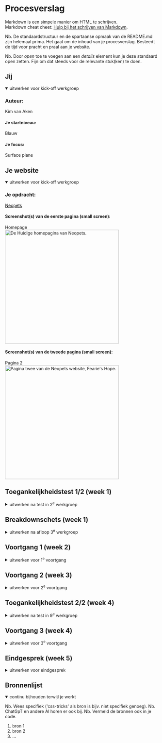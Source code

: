 # Procesverslag
Markdown is een simpele manier om HTML te schrijven.  
Markdown cheat cheet: [Hulp bij het schrijven van Markdown](https://github.com/adam-p/markdown-here/wiki/Markdown-Cheatsheet).

Nb. De standaardstructuur en de spartaanse opmaak van de README.md zijn helemaal prima. Het gaat om de inhoud van je procesverslag. Besteedt de tijd voor pracht en praal aan je website.

Nb. Door *open* toe te voegen aan een *details* element kun je deze standaard open zetten. Fijn om dat steeds voor de relevante stuk(ken) te doen.





## Jij

<details open>
  <summary>uitwerken voor kick-off werkgroep</summary>

  ### Auteur:
  Kim van Aken

  #### Je startniveau:
  Blauw
  #### Je focus:
  Surface plane 
</details>





## Je website

<details open>
  <summary>uitwerken voor kick-off werkgroep</summary>

  ### Je opdracht:
  [Neopets](https://neopets.com/)
  #### Screenshot(s) van de eerste pagina (small screen): 
  Homepage  
  <img src="readme-images/Screenshot_Homepage.png" width="375px" alt="De Huidige homepagina van Neopets.">

  #### Screenshot(s) van de tweede pagina (small screen):
  Pagina 2  
  <img src="readme-images/Screenshot_Page2.png" width="375px" alt="Pagina twee van de Neopets website, Fearie's Hope.">
 
</details>



## Toegankelijkheidstest 1/2 (week 1)

<details>
  <summary>uitwerken na test in 2<sup>e</sup> werkgroep</summary>

  ### Test 1: Voice Over Bevindingen:
  Lijst met je bevindingen die in de test naar voren kwamen:
 - Hij begint met het voorlezen van de header links.
 - Bij het deel over Friends en Foes loops hij vast. (Ik kan niet makkelijk door alle personage's heen scrollen.)
 - Omdat sommige objecten worden weergegeven met een link en een plaatje, wordt de link twee kee opgelezen ondanks dat het de link voor hetzelfde is.
 - Bij het zijwaartse scrolldeel geeft de narrator alleen "link" aan.
 - De H en D knoppen doen niets bij de homepage. H hoort ervoor te zorgen dat je naar de volgende header kan, en de D hoort naar de volgende "Landmark" of "Container" te gaan, dat gebeurt niet op de pagina.
  ### Test 2: WCAG Checklist Bevindingen:
  Gevonden fouten:
  
  - Content:
  Geen fouten.
   <br> 
  - Global code:
  Geen, de enige gevonden error is het volgende:
   <br> 
    <img src="readme-images/enige-error-html.jpg" width="300px" alt="form field element should have an id or name attribute error">
     <br> 
  - Keyboard
  Er is een focus stijl, maar die kan iets beter geimplementeerd worden.
  Sommige elementen worden overgeslagen bij keyboard focus.
  Zie bijvoorbeeld de button focus:
    <br> 
  <img src="readme-images/buttons-focus-state.png" width="300px" alt="Image die de button focus states vergelijkt.">
   <br> 
  - Mobile and touch
  De scrollbook section op de pagina is een beetje vervormt en erg lang op mobile.
   <br> 
    <img src="readme-images/scrollbook-section.png" width="300px" alt="Scrollbook section Neopets.com">
     <br> 
  - Headings
   Geen fouten.  
   <br> 
  - Lists:
    Geen fouten.
     <br> 
  - Images:
    De alt van de images is vaak niet specifiek genoeg. Als er een karakter is die "Walter" heet, is de alt text gewoon "Walter". Mensen die neit kunnen zien weten niet hoe Walter er uitziet.
     <br> 
  - Media:
    De carrousels op de pagina kunnen niet op pauze.
     <br> 
  - Controls:
    Links die in broodtekst staan kunnen duidelijker worden aangegeven.
    Buttons zijn a'tjes met een button class, i.p.v. een button.
     <br> 
  - Appearance:
    Dark mode is niet supported.
    Hoog contrast mode is aanwezig, maar kan beter geimplementeerd worden, zie het volgende:
     <br> 
    <img src="readme-images/hoogcontrast1.jpg" width="300px" alt="Broodtekst met hoog contrast.">
     <br> 
     <img src="readme-images/hoogcontrast2.jpg" width="300px" alt="Button see more met hoog contrast">
      <br> 
  - Animation:
    De animaties zijn subtiel, maar dueren zoms erg lang, elementen die "inschuiven" schuiven ook weer langzaam weg als je wegscrollt, misschien beter om te laten staan?
     <br> 
  - Color contrast:
    Geen fouten.
     <br> 

  ### Kleurenblindheid bevindingen:
  - Blue Cone Monochramacy / Achromatomaly:
    Geen problemen met het gebruik van de website
  - Monochramacy / Achromatopsia:
  Ook geen problemen, het contrast van de plaatjes en knoppen is goed genoeg om te zien wat er gebeurt. 
  - Green-Weak / Deuteranamaloy:
    Geen opmerkingen
  - Green-blind / Deuteranopia:
  Geen opmerkingen
  - Red-weak / Protanomaly:
   Geen opmerkingen
  - Red-blind / Protanopia:
    Geen opmerkingen
  - Blue-weak / Tritanomaly:
    Geen opmerkingen
  - Blue-blind / Tritanopia:
    Geen opmerkingen.
  
  Bij het gebruik van de website heb ik geen momenten gevonden waar kleurenblindheid de effectiviteit van de website tegenhoudt. 

  ### Andere opmerkingen:
  De captcha button zit voor elke elementen. Dit is vooral erg irritant op Mobile.
    <br> 
    <img src="readme-images/captcha-button.png" width="240px" alt="Voorbeeld captcha button uitschuiven">
    <br> 
  Sommige secties van de website laden erg sloom. (Bijv de scroll / book section)



</details>



## Breakdownschets (week 1)

<details>
  <summary>uitwerken na afloop 3<sup>e</sup> werkgroep</summary>

  ### de hele pagina: 
  <img src="readme-images/dummy-plaatje.jpg" width="375px" alt="breakdown van de hele pagina">

  ### dynamisch deel (bijv menu): 
  <img src="readme-images/dummy-plaatje.jpg" width="375px" alt="breakdown van een dynamisch deel">

  ### wellicht nog een dynamisch deel (bijv filter): 
  <img src="readme-images/dummy-plaatje.jpg" width="375px" alt="breakdown van nog een dynamisch deel">

</details>





## Voortgang 1 (week 2)

<details>
  <summary>uitwerken voor 1<sup>e</sup> voortgang</summary>

  ### Stand van zaken
Ik ben veel van HTML vergeten dus ik weet vaak niet of je dingen in een section moeten zetten, of bij in een nieuwe section aan de onderkant.

  ### Agenda voor meeting

  | Leanne         | Chimene           | Martin         
  | ---            | ---                | ---          |
  | Hoe maak je een afbeelding van het logo ook een hidden H1 in de HTML? | Hoe kan ik knoppen/afbeeldingen downloaden v.d. website? | Hoe houdt ik een icoon altijd op dezelfde plek in het scherm?  |
  | Moet er voor de ul een nav?| dit als er tijd is |Hoe krijg ik het lettertype van de website in mijn css?| Hoe zorg ik dat iets verdwijnt als ik scroll?|
  | Bij H2 "Populair, waar die je de img tag?|Maakt het uit welk formaat afbeelding je gebruikt?| Welke waardes zijn het handigst om te gebruiken als je alles responsive wilt houden?|
  | Hoe schrijf ik een bepaald stukje in de HTML van de footer?| Meerdere links stijlen in css. Kan dit zonder classes?|

| Kim             | Rosalie        |
| ---             |---|
|Hoe maak je een pauze knop voor een carrousel?  |Hoe laat ik een uitklapmenu groeien|
|  Hoe maak ik de gekleurde ronde onderkanten bij de sections?|hoe vergroot ik een image binnen een bepaalde box zonder dat die er buiten komt|
|Hoe loop je een animatie? |
|Waarvoor mocht je nou precies wel een class voor gebruiken?|
|Hoe maak ik een dropdown in een nav link menu?|

  ### Verslag van meeting
  hier na afloop snel de uitkomsten van de meeting vastleggen

  - punt 1
  - punt 2
  - nog een punt
  - ...

</details>





## Voortgang 2 (week 3)

<details>
  <summary>uitwerken voor 2<sup>e</sup> voortgang</summary>

  ### Stand van zaken
  Ik loop nog erg achter :"D 


  ### Agenda voor meeting
  
  Leanne:
  - Hoe connect ik mijn tweede CSS bestand juist aan de HTML?
  - Hoe laat ik de Nav werken?
  - Hoe importeer ik het juiste lettertype?
  - Hoe verwijder je iets op GitHub?

  Chimène:
  - hoe krijg ik twee a’tjes naast elkaar als button
  - bij een section werkt flex niet
  - hoe moet ik column toepassen op een bepaalde section
  - menu knop snap ik niet hoe die werkt

  Kim:
  - Lettertype toepassen werkt niet bij de  H2 (?)
  - background-size: cover; geeft error aan?
  - Hoe fix ik de nav button

  Martin:
  - Hoe krijg ik dit icoon helemaal links
  -Hoe maak ik dit carousel
  - Hoe is dit handig om te maken met grid.
  - Moeten alle buttons naar iets leiden?

  ### Verslag van meeting
  hier na afloop snel de uitkomsten van de meeting vastleggen

  - punt 1
  - punt 2
  - nog een punt
- ...

</details>





## Toegankelijkheidstest 2/2 (week 4)

<details>
  <summary>uitwerken na test in 9<sup>e</sup> werkgroep</summary>

  ### Bevindingen
  Lijst met je bevindingen die in de test naar voren kwamen (geef ook aan wat er verbeterd is):

</details>





## Voortgang 3 (week 4)

<details>
  <summary>uitwerken voor 3<sup>e</sup> voortgang</summary>

  ### Stand van zaken
  hier dit ging goed & dit was lastig (neem ook screenshots op van delen van je website en code)


  ### Agenda voor meeting
  samen met je groepje opstellen

  | student 1      | student 2          | student 3    | student 4        |
  | ---            | ---                | ---          | ---              |
  | dit bespreken  | en dit             | en ik dit    | en dan ik dat    |
  | en dat ook nog | dit als er tijd is | nog een punt | dit wil ik zeker |
  | ...            | ...                | ...          | ...              |


  ### Verslag van meeting
  hier na afloop snel de uitkomsten van de meeting vastleggen

  - punt 1
  - punt 2
  - nog een punt
  - ...

</details>





## Eindgesprek (week 5)

<details>
  <summary>uitwerken voor eindgesprek</summary>

  ### Je uitkomst - karakteristiek screenshots:
  <img src="readme-images/dummy-plaatje.jpg" width="375px" alt="uitomst opdracht 1">


  ### Dit ging goed/Heb ik geleerd: 
  Korte omschrijving met plaatjes

  <img src="readme-images/dummy-plaatje.jpg" width="375px" alt="top">


  ### Dit was lastig/Is niet gelukt:
  Korte omschrijving met plaatjes

  <img src="readme-images/dummy-plaatje.jpg" width="375px" alt="bummer">
</details>





## Bronnenlijst

<details open>
  <summary>continu bijhouden terwijl je werkt</summary>

  Nb. Wees specifiek ('css-tricks' als bron is bijv. niet specifiek genoeg). 
  Nb. ChatGpT en andere AI horen er ook bij.
  Nb. Vermeld de bronnen ook in je code.

  1. bron 1
  2. bron 2
  3. ...

</details>